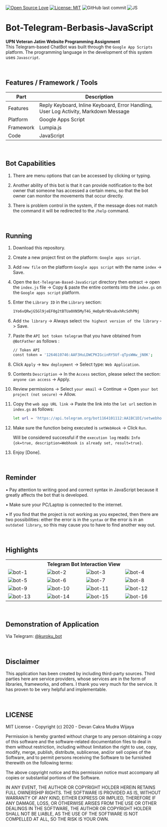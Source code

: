 [![Open Source Love](https://badges.frapsoft.com/os/v1/open-source.svg?style=flat)](https://github.com/ellerbrock/open-source-badges/)
[![License: MIT](https://img.shields.io/badge/License-MIT-green.svg)](https://opensource.org/licenses/MIT)
![GitHub last commit](https://img.shields.io/github/last-commit/devancakra/Bot-Telegram-JS-Sederhana)
![JS](https://img.shields.io/badge/javascript%20-%23323330.svg?&style=flat&logo=javascript&logoColor=%23F7DF1E)

# Bot-Telegram-Berbasis-JavaScript
<strong>UPN Veteran Jatim Website Programming Assignment</strong><br>
This Telegram-based ChatBot was built through the ``` Google App Scripts ``` platform. The programming language in the development of this system uses ``` Javascript ```.

<br>

## Features / Framework / Tools
| Part | Description |
| --- | --- |
| Features | Reply Keyboard, Inline Keyboard, Error Handling, User Log Activity, Markdown Message |
| Platform | Google Apps Script |
| Framework | Lumpia.js |
| Code | JavaScript |

<br>

## Bot Capabilities
1. There are menu options that can be accessed by clicking or typing.

2. Another ability of this bot is that it can provide notification to the bot owner that someone has accessed a certain menu, so that the bot owner can monitor the movements that occur directly.

3. There is problem control in the system, if the message does not match the command it will be redirected to the ``` /help ``` command.

<br>

## Running
1. Download this repository.

2. Create a new project first on the platform: ``` Google apps script ```.
  
3. Add ``` new file ``` on the platform ``` Google apps script ``` with the name ``` index ``` -> Save.
  
4. Open the ``` Bot-Telegram-Based-JavaScript ``` directory then extract -> open the ``` index.js ``` file -> Copy & paste the entire contents into the ``` index.gs ``` on the ``` Google apps script ``` platform.

5. Enter the ``` Library ID ``` in the ``` Library ``` section:
   ```bash
   1Yo6vQRwjG5Gl9jeEF0g2tBTUa0XN5MyT4G_HeDpRr9DvabxhRcSdhPNj
   ```

6. Add ``` the library ``` -> Always select ``` the highest version of the library ``` -> Save.
  
7. Paste the ``` API bot token telegram ``` that you have obtained from ``` @BotFather ``` as follows :
   ```bash
   // Token API
   const token = '1264610746:AAF3HuLDWCPKIGcinRY5Uf-qTpsWWw_jN0K';
   ```

8. Click ``` Apply ``` -> ``` New deployment ``` -> Select type: ``` Web Application ```.
   
9. Contents ``` Description ``` -> In the ``` Access ``` section, please select the section: ``` anyone can access ``` -> Apply.
   
10. Review permissions -> Select ``` your email ``` -> Continue -> Open ``` your bot project (not secure) ``` -> Allow.

11. Copy the ``` web app URL link ``` -> Paste the link into the ``` let url ``` section in ``` index.gs ``` as follows:

    ```bash
    let url = 'https://api.telegram.org/bot1164101112:AA1BC1DI/setwebhook?url=https://script.google.com/macros/s/AKfycbyKodePanjang/exec';
    ```

12. Make sure the function being executed is ``` setWebHook ``` -> Click ``` Run ```.

    Will be considered successful if the ``` execution log ``` reads: ``` Info {ok=true, description=Webhook is already set, result=true} ```.
   
13. Enjoy [Done].

<br>

## Reminder
• Pay attention to writing good and correct syntax in JavaScript because it greatly affects the bot that is developed.

• Make sure your PC/Laptop is connected to the internet.

• If you find that the project is not working as you expected, then there are two possibilities: either the error is in the ``` syntax ``` or the error is in an ``` outdated library ```, so this may cause you to have to find another way out.

<br>

## Highlights
<table>
<tr>
<th colspan="4">Telegram Bot Interaction View</th>
</tr>
<tr>
<td width="210"><img src="https://github.com/devancakra/Bot-Telegram-Berbasis-JavaScript/assets/54527592/f1ba7113-1319-40ed-a5ac-360316ff5522" alt="bot-1"></td>
<td width="210"><img src="https://github.com/devancakra/Bot-Telegram-Berbasis-JavaScript/assets/54527592/67976fe8-537e-4a21-a044-00a2fb5669c7" alt="bot-2"></td>
<td width="210"><img src="https://github.com/devancakra/Bot-Telegram-Berbasis-JavaScript/assets/54527592/516885d1-8040-41aa-9e9f-63e866b51115" alt="bot-3"></td>
<td width="210"><img src="https://github.com/devancakra/Bot-Telegram-Berbasis-JavaScript/assets/54527592/56b20c68-ec64-4cf6-8224-97af59d7baae" alt="bot-4"></td>
</tr>
<tr>
<td width="210"><img src="https://github.com/devancakra/Bot-Telegram-Berbasis-JavaScript/assets/54527592/daf9ef2b-6959-4690-b89e-2d2bd29cbf30" alt="bot-5"></td>
<td width="210"><img src="https://github.com/devancakra/Bot-Telegram-Berbasis-JavaScript/assets/54527592/a2af08fa-c09c-4b77-8ee7-fa04fa8c5cc8" alt="bot-6"></td>
<td width="210"><img src="https://github.com/devancakra/Bot-Telegram-Berbasis-JavaScript/assets/54527592/82bd3528-9c1d-433f-9f6a-eec2d17a0eb7" alt="bot-7"></td>
<td width="210"><img src="https://github.com/devancakra/Bot-Telegram-Berbasis-JavaScript/assets/54527592/cc473ae4-8bc1-43c7-a40c-eaabda45569e" alt="bot-8"></td>
</tr>
<tr>
<td width="210"><img src="https://github.com/devancakra/Bot-Telegram-Berbasis-JavaScript/assets/54527592/1f3c90dc-eb2d-496a-9f04-4fe6b1314cc6" alt="bot-9"></td>
<td width="210"><img src="https://github.com/devancakra/Bot-Telegram-Berbasis-JavaScript/assets/54527592/c1e0754a-cd3d-402d-9cbd-01248757d3f2" alt="bot-10"></td>
<td width="210"><img src="https://github.com/devancakra/Bot-Telegram-Berbasis-JavaScript/assets/54527592/b9004aeb-21ad-46d2-96ef-f35feb66ac7a" alt="bot-11"></td>
<td width="210"><img src="https://github.com/devancakra/Bot-Telegram-Berbasis-JavaScript/assets/54527592/6c1a7273-df60-4962-923c-32b75970ee19" alt="bot-12"></td>
</tr>
<tr>
<td width="210"><img src="https://github.com/devancakra/Bot-Telegram-Berbasis-JavaScript/assets/54527592/5b182cb8-94d1-48fa-b4fc-f126da11e3b3" alt="bot-13"></td>
<td width="210"><img src="https://github.com/devancakra/Bot-Telegram-Berbasis-JavaScript/assets/54527592/1bc64775-925a-4c1b-8b1a-8d93c921b5f5" alt="bot-14"></td>
<td width="210"><img src="" alt="bot-15"></td>
<td width="210"><img src="" alt="bot-16"></td>
</tr>
</table>

<br>

## Demonstration of Application
Via Telegram: <a href="http://t.me/kuroku_bot">@kuroku_bot</a>

<br>

## Disclaimer
This application has been created by including third-party sources. Third parties here are service providers, whose services are in the form of libraries, frameworks, and others. I thank you very much for the service. It has proven to be very helpful and implementable.

<br>

## LICENSE
MIT License - Copyright (c) 2020 - Devan Cakra Mudra Wijaya

Permission is hereby granted without charge to any person obtaining a copy of this software and the software-related documentation files to deal in them without restriction, including without limitation the right to use, copy, modify, merge, publish, distribute, sublicense, and/or sell copies of the Software, and to permit persons receiving the Software to be furnished therewith on the following terms:

The above copyright notice and this permission notice must accompany all copies or substantial portions of the Software.

IN ANY EVENT, THE AUTHOR OR COPYRIGHT HOLDER HEREIN RETAINS FULL OWNERSHIP RIGHTS. THE SOFTWARE IS PROVIDED AS IS, WITHOUT WARRANTY OF ANY KIND, EITHER EXPRESS OR IMPLIED, THEREFORE IF ANY DAMAGE, LOSS, OR OTHERWISE ARISES FROM THE USE OR OTHER DEALINGS IN THE SOFTWARE, THE AUTHOR OR COPYRIGHT HOLDER SHALL NOT BE LIABLE, AS THE USE OF THE SOFTWARE IS NOT COMPELLED AT ALL, SO THE RISK IS YOUR OWN.
